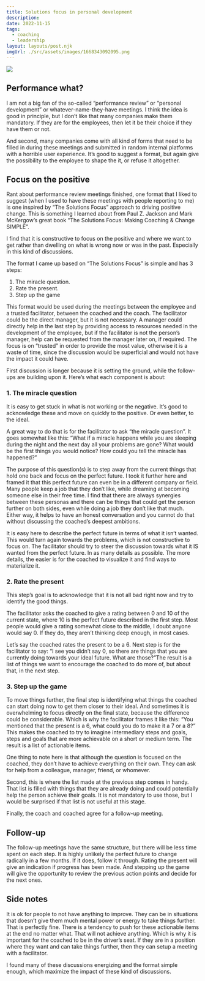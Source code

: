 ```yaml
---
title: Solutions focus in personal development
description: 
date: 2022-11-15
tags:
  - coaching
  - leadership
layout: layouts/post.njk
imgUrl: ./src/assets/images/1668343092095.png
---
```


![](/img/1668343092095.png)

## Performance what?

I am not a big fan of the so-called “performance review” or “personal development” or whatever-name-they-have meetings. I think the idea is good in principle, but I don’t like that many companies make them mandatory. If they are for the employees, then let it be their choice if they have them or not.

And second, many companies come with all kind of forms that need to be filled in during these meetings and submitted in random internal platforms with a horrible user experience. It’s good to suggest a format, but again give the possibility to the employee to shape the it, or refuse it altogether.

## Focus on the positive

Rant about performance review meetings finished, one format that I liked to suggest (when I used to have these meetings with people reporting to me) is one inspired by “The Solutions Focus” approach to driving positive change. This is something I learned about from Paul Z. Jackson and Mark McKergow’s great book “The Solutions Focus: Making Coaching & Change SIMPLE”.

I find that it is constructive to focus on the positive and where we want to get rather than dwelling on what is wrong now or was in the past. Especially in this kind of discussions.

The format I came up based on “The Solutions Focus” is simple and has 3 steps:

1. The miracle question.
2. Rate the present.
3. Step up the game

This format would be used during the meetings between the employee and a trusted facilitator, between the coached and the coach. The facilitator could be the direct manager, but it is not necessary. A manager could directly help in the last step by providing access to resources needed in the development of the employee, but if the facilitator is not the person’s manager, help can be requested from the manager later on, if required. The focus is on “trusted” in order to provide the most value, otherwise it is a waste of time, since the discussion would be superficial and would not have the impact it could have.

First discussion is longer because it is setting the ground, while the follow-ups are building upon it. Here’s what each component is about:

### 1. The miracle question

It is easy to get stuck in what is not working or the negative. It’s good to acknowledge these and move on quickly to the positive. Or even better, to the ideal.

A great way to do that is for the facilitator to ask “the miracle question”. It goes somewhat like this: “What if a miracle happens while you are sleeping during the night and the next day all your problems are gone? What would be the first things you would notice? How could you tell the miracle has happened?”

The purpose of this question(s) is to step away from the current things that hold one back and focus on the perfect future. I took it further here and framed it that this perfect future can even be in a different company or field. Many people keep a job that they don’t like, while dreaming at becoming someone else in their free time. I find that there are always synergies between these personas and there can be things that could get the person further on both sides, even while doing a job they don’t like that much. Either way, it helps to have an honest conversation and you cannot do that without discussing the coached’s deepest ambitions.

It is easy here to describe the perfect future in terms of what it isn’t wanted. This would turn again towards the problems, which is not constructive to focus on. The facilitator should try to steer the discussion towards what it IS wanted from the perfect future. In as many details as possible. The more details, the easier is for the coached to visualize it and find ways to materialize it.

### 2. Rate the present

This step’s goal is to acknowledge that it is not all bad right now and try to identify the good things. 

The facilitator asks the coached to give a rating between 0 and 10 of the current state, where 10 is the perfect future described in the first step. Most people would give a rating somewhat close to the middle, I doubt anyone would say 0. If they do, they aren’t thinking deep enough, in most cases. 

Let’s say the coached rates the present to be a 6. Next step is for the facilitator to say: “I see you didn’t say 0, so there are things that you are currently doing towards your ideal future. What are those?”The result is a list of things we want to encourage the coached to do more of, but about that, in the next step.

### 3. Step up the game

To move things further, the final step is identifying what things the coached can start doing now to get them closer to their ideal. And sometimes it is overwhelming to focus directly on the final state, because the difference could be considerable. Which is why the facilitator frames it like this: “You mentioned that the present is a 6, what could you do to make it a 7 or a 8?” This makes the coached to try to imagine intermediary steps and goals, steps and goals that are more achievable on a short or medium term. The result is a list of actionable items.

One thing to note here is that although the question is focused on the coached, they don’t have to achieve everything on their own. They can ask for help from a colleague, manager, friend, or whomever. 

Second, this is where the list made at the previous step comes in handy. That list is filled with things that they are already doing and could potentially help the person achieve their goals. It is not mandatory to use those, but I would be surprised if that list is not useful at this stage.

Finally, the coach and coached agree for a follow-up meeting. 

## Follow-up

The follow-up meetings have the same structure, but there will be less time spent on each step. It is highly unlikely the perfect future to change radically in a few months. If it does, follow it through. Rating the present will give an indication if progress has been made. And stepping up the game will give the opportunity to review the previous action points and decide for the next ones.

## Side notes

It is ok for people to not have anything to improve. They can be in situations that doesn’t give them much mental power or energy to take things further. That is perfectly fine. There is a tendency to push for these actionable items at the end no matter what. That will not achieve anything. Which is why it is important for the coached to be in the driver’s seat. If they are in a position where they want and can take things further, then they can setup a meeting with a facilitator.

I found many of these discussions energizing and the format simple enough, which maximize the impact of these kind of discussions.